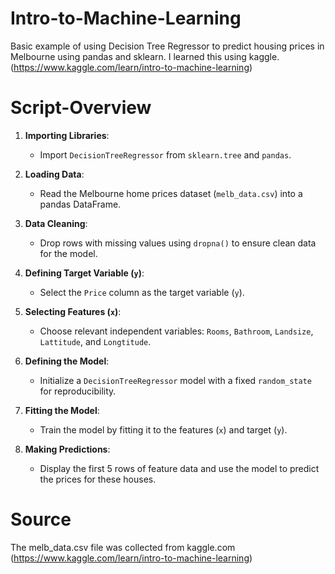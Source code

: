 # Intro-to-Machine-Learning
Basic example of using Decision Tree Regressor to predict housing prices in Melbourne using pandas and sklearn. I learned this using kaggle.
(https://www.kaggle.com/learn/intro-to-machine-learning)

# Script-Overview
1. **Importing Libraries**:
   - Import `DecisionTreeRegressor` from `sklearn.tree` and `pandas`.

2. **Loading Data**:
   - Read the Melbourne home prices dataset (`melb_data.csv`) into a pandas DataFrame.

3. **Data Cleaning**:
   - Drop rows with missing values using `dropna()` to ensure clean data for the model.

4. **Defining Target Variable (`y`)**:
   - Select the `Price` column as the target variable (`y`).

5. **Selecting Features (`x`)**:
   - Choose relevant independent variables: `Rooms`, `Bathroom`, `Landsize`, `Lattitude`, and `Longtitude`.

6. **Defining the Model**:
   - Initialize a `DecisionTreeRegressor` model with a fixed `random_state` for reproducibility.

7. **Fitting the Model**:
   - Train the model by fitting it to the features (`x`) and target (`y`).

8. **Making Predictions**:
   - Display the first 5 rows of feature data and use the model to predict the prices for these houses.

# Source
The melb_data.csv file was collected from kaggle.com (https://www.kaggle.com/learn/intro-to-machine-learning)
